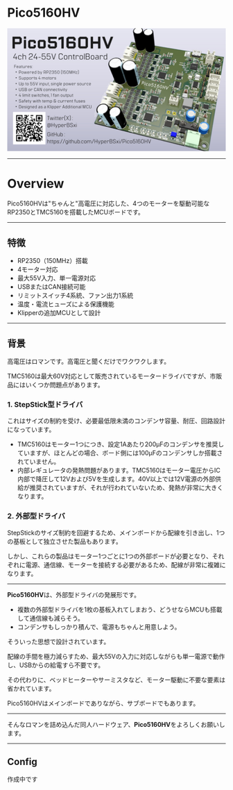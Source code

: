 # Pico5160HV
![main image](https://github.com/HyperBSxi/Pico5160HV/blob/main/docs/img/hero.jpg)

---
# Overview
Pico5160HVは"ちゃんと"高電圧に対応した、4つのモーターを駆動可能なRP2350とTMC5160を搭載したMCUボードです。  

---
## 特徴  
- RP2350（150MHz）搭載  
- 4モーター対応  
- 最大55V入力、単一電源対応  
- USBまたはCAN接続可能  
- リミットスイッチ4系統、ファン出力1系統  
- 温度・電流ヒューズによる保護機能  
- Klipperの追加MCUとして設計

---
## 背景

高電圧はロマンです。高電圧と聞くだけでワクワクします。

TMC5160は最大60V対応として販売されているモータードライバですが、市販品にはいくつか問題点があります。

### 1. StepStick型ドライバ

これはサイズの制約を受け、必要最低限未満のコンデンサ容量、耐圧、回路設計になっています。

- TMC5160はモーター1つにつき、設定1Aあたり200μFのコンデンサを推奨していますが、ほとんどの場合、ボード側には100μFのコンデンサしか搭載されていません。
- 内部レギュレータの発熱問題があります。TMC5160はモーター電圧からIC内部で降圧して12Vおよび5Vを生成します。40V以上では12V電源の外部供給が推奨されていますが、それが行われていないため、発熱が非常に大きくなります。

### 2. 外部型ドライバ

StepStickのサイズ制約を回避するため、メインボードから配線を引き出し、1つの基板として独立させた製品もあります。

しかし、これらの製品はモーター1つごとに1つの外部ボードが必要となり、それぞれに電源、通信線、モーターを接続する必要があるため、配線が非常に複雑になります。

---

**Pico5160HV**は、外部型ドライバの発展形です。

- 複数の外部型ドライバを1枚の基板入れてしまおう、どうせならMCUも搭載して通信線も減らそう。
- コンデンサもしっかり積んで、電源もちゃんと用意しよう。

そういった思想で設計されています。

配線の手間を極力減らすため、最大55Vの入力に対応しながらも単一電源で動作し、USBからの給電すら不要です。

その代わりに、ベッドヒーターやサーミスタなど、モーター駆動に不要な要素は省かれています。

Pico5160HVはメインボードでありながら、サブボードでもあります。

---

そんなロマンを詰め込んだ同人ハードウェア、**Pico5160HV**をよろしくお願いします。

---
## Config

作成中です
